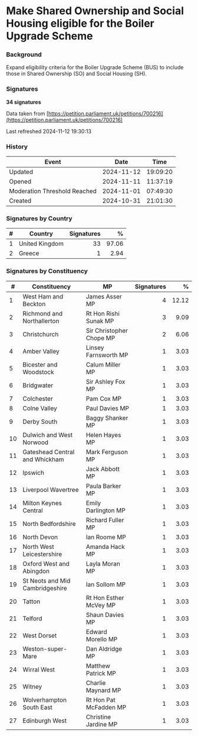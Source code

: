 # Make Shared Ownership and Social Housing eligible for the Boiler Upgrade Scheme

### Background

Expand eligibility criteria for the Boiler Upgrade Scheme (BUS) to include those in Shared Ownership (SO) and Social Housing (SH).


### Signatures

**34 signatures**

Data taken from [https://petition.parliament.uk/petitions/700216](https://petition.parliament.uk/petitions/700216)

Last refreshed 2024-11-12 19:30:13

### History

| Event | Date | Time |
| - | - | - |
| Updated | 2024-11-12 | 19:09:20 |
| Opened | 2024-11-11 | 11:37:19 |
| Moderation Threshold Reached | 2024-11-01 | 07:49:30 |
| Created | 2024-10-31 | 21:01:30 |

### Signatures by Country

| # | Country | Signatures | % |
| - | - | -: | -: |
| 1 | United Kingdom | 33 | 97.06 |
| 2 | Greece | 1 | 2.94 |

### Signatures by Constituency

| # | Constituency | MP | Signatures | % |
| - | - | - | -: | -: |
| 1 | West Ham and Beckton | James Asser MP | 4 | 12.12 |
| 2 | Richmond and Northallerton | Rt Hon Rishi Sunak MP | 3 | 9.09 |
| 3 | Christchurch | Sir Christopher Chope MP | 2 | 6.06 |
| 4 | Amber Valley | Linsey Farnsworth MP | 1 | 3.03 |
| 5 | Bicester and Woodstock | Calum Miller MP | 1 | 3.03 |
| 6 | Bridgwater | Sir Ashley Fox MP | 1 | 3.03 |
| 7 | Colchester | Pam Cox MP | 1 | 3.03 |
| 8 | Colne Valley | Paul Davies MP | 1 | 3.03 |
| 9 | Derby South | Baggy Shanker MP | 1 | 3.03 |
| 10 | Dulwich and West Norwood | Helen Hayes MP | 1 | 3.03 |
| 11 | Gateshead Central and Whickham | Mark Ferguson MP | 1 | 3.03 |
| 12 | Ipswich | Jack Abbott MP | 1 | 3.03 |
| 13 | Liverpool Wavertree | Paula Barker MP | 1 | 3.03 |
| 14 | Milton Keynes Central | Emily Darlington MP | 1 | 3.03 |
| 15 | North Bedfordshire | Richard Fuller MP | 1 | 3.03 |
| 16 | North Devon | Ian Roome MP | 1 | 3.03 |
| 17 | North West Leicestershire | Amanda Hack MP | 1 | 3.03 |
| 18 | Oxford West and Abingdon | Layla Moran MP | 1 | 3.03 |
| 19 | St Neots and Mid Cambridgeshire | Ian Sollom MP | 1 | 3.03 |
| 20 | Tatton | Rt Hon Esther McVey MP | 1 | 3.03 |
| 21 | Telford | Shaun Davies MP | 1 | 3.03 |
| 22 | West Dorset | Edward Morello MP | 1 | 3.03 |
| 23 | Weston-super-Mare | Dan Aldridge MP | 1 | 3.03 |
| 24 | Wirral West | Matthew Patrick MP | 1 | 3.03 |
| 25 | Witney | Charlie Maynard MP | 1 | 3.03 |
| 26 | Wolverhampton South East | Rt Hon Pat McFadden MP | 1 | 3.03 |
| 27 | Edinburgh West | Christine Jardine MP | 1 | 3.03 |

